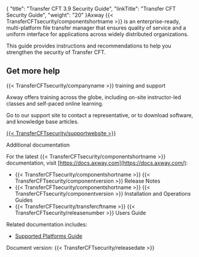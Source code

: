 {
    "title": "Transfer CFT 3.9 Security Guide",
    "linkTitle": "Transfer CFT Security Guide",
    "weight": "20"
}Axway {{< TransferCFTsecurity/componentshortname  >}} is an enterprise-ready, multi-platform file transfer manager that ensures quality of service and a uniform interface for applications across widely distributed organizations.

This guide provides instructions and recommendations to help you strengthen the security of Transfer CFT.

## Get more help

{{< TransferCFTsecurity/companyname  >}} training and support

Axway offers training across the globe, including on-site instructor-led classes and self-paced online learning.

Go to our support site to contact a representative, or to download software, and knowledge base articles.

[{{< TransferCFTsecurity/supportwebsite  >}}](https://support.axway.com/ "Axway Software Technical Support website")

Additional documentation

For the latest {{< TransferCFTsecurity/componentshortname  >}} documentation, visit [https://docs.axway.com](https://docs.axway.com/):

- {{< TransferCFTsecurity/componentshortname >}} {{< TransferCFTsecurity/componentversion >}} Release Notes
- {{< TransferCFTsecurity/componentshortname >}} {{< TransferCFTsecurity/componentversion >}} Installation and Operations Guides
- {{< TransferCFTsecurity/transfercftname >}} {{< TransferCFTsecurity/releasenumber >}} Users Guide

Related documentation includes:

- [Supported Platforms Guide](https://docs.axway.com/bundle/Axway_Products_SupportedPlatforms_allOS_en/resource/Axway_Products_SupportedPlatforms_allOS_en.pdf)

Document version: {{< TransferCFTsecurity/releasedate  >}}
